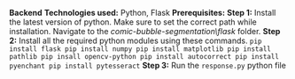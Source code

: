 **Backend**
**Technologies used:** Python, Flask
**Prerequisites:**
**Step 1:** Install the latest version of python. Make sure to set the correct path while installation.
Navigate to the _comic-bubble-segmentation\flask_ folder.
**Step 2:** Install all the required python modules using these commands.
            `pip install flask
            pip install numpy
            pip install matplotlib
            pip install pathlib
            pip insall opencv-python
            pip install autocorrect
            pip install pyenchant
            pip install pytesseract`
**Step 3:** Run the `response.py` python file